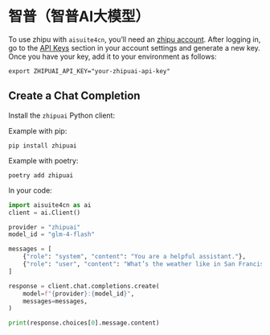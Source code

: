 # 智普（智普AI大模型）

To use zhipu with `aisuite4cn`, you’ll need an [zhipu account](https://open.bigmodel.cn/). 
After logging in, go to the [API Keys](https://open.bigmodel.cn/usercenter/proj-mgmt/apikeys) section in your account settings and generate a new key. 
Once you have your key, add it to your environment as follows:

```shell
export ZHIPUAI_API_KEY="your-zhipuai-api-key"
```

## Create a Chat Completion

Install the `zhipuai` Python client:

Example with pip:
```shell
pip install zhipuai
```

Example with poetry:
```shell
poetry add zhipuai
```

In your code:
```python
import aisuite4cn as ai
client = ai.Client()

provider = "zhipuai"
model_id = "glm-4-flash"

messages = [
    {"role": "system", "content": "You are a helpful assistant."},
    {"role": "user", "content": "What’s the weather like in San Francisco?"},
]

response = client.chat.completions.create(
    model=f"{provider}:{model_id}",
    messages=messages,
)

print(response.choices[0].message.content)
```
